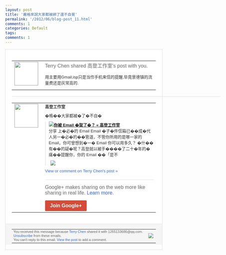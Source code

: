 ```yaml
---
layout: post
title: '嚴格來說大家都被綁了還不自覺'
permalink: '/2012/06/blog-post_11.html'
comments: 1
categories: Default
tags: 
comments: 1
---
```

<div style="border:solid 1px #dfdfdf;color:#686868;font:13px Arial"><div style="background-color:#fff;padding:20px;"><table cellpadding="0" cellspacing="0"><tr><td style="padding-right:15px;vertical-align:top"><a href="https://plus.google.com/_/notifications/ngemlink?&amp;emid=CIj55-bzxbACFQjY3AodvRYAAA&amp;path=%2F108643996575278738906&amp;dt=1339408047017"><img height="75" src="https://lh3.googleusercontent.com/-KKRGTyJ5Bl0/AAAAAAAAAAI/AAAAAAAAEEY/jllxqER5dCk/s75-c-k-a/photo.jpg" style="border:solid 1px #cccccc;" width="75"/></a></td><td style="width:578px;color:#333;font:13px Arial;vertical-align:top;"><div style="color:#686868;font:16px Arial;;padding-bottom:15px">Terry Chen shared 高登工作室's post with you.</div><div style="padding-bottom:10px">用主要用Gmail,isp只是当作手机来<wbr/>信的提醒,毕竟景德镇的流量费还是灰常高的<wbr/>.</div></td></tr></table><div style="margin:20px 0;border-bottom:solid 1px #dfdfdf;width:670px;"></div><table cellpadding="0" cellspacing="0"><tr><td style="padding-right:15px;vertical-align:top"><a href="https://plus.google.com/_/notifications/ngemlink?&amp;emid=CIj55-bzxbACFQjY3AodvRYAAA&amp;path=%2F101446121620644767495&amp;dt=1339408047017"><img height="75" src="https://lh5.googleusercontent.com/--hHIIogrh6c/AAAAAAAAAAI/AAAAAAAAADw/aEq4vDXM7Ks/s75-c-k-a/photo.jpg" style="border:solid 1px #cccccc;" width="75"/></a></td><td style="width:578px;color:#333;font:13px Arial;vertical-align:top;"><div style="font-weight:bold;padding-bottom:10px">高登工作室</div><div style="padding-bottom:10px">�格��大家都被�了�不自�</div><div style="margin-bottom:10px;padding-left:10px; border-left:2px solid #EAEAEA"><span style="margin-right:5px"><a href="http://gordon168.tw/?p=526" style="zSoyz"><img border="0" src="https://images1-focus-opensocial.googleusercontent.com/gadgets/proxy?url=https://s2.googleusercontent.com/s2/favicons?domain%3Dgordon168.tw&amp;container=focus&amp;gadget=a&amp;rewriteMime=image/*&amp;refresh=31536000&amp;resize_h=16"/><span style="font-weight:bold">你被 Email �架了�？ « 高登工作室</span></a><div style="padding-bottom:10px">分享 上�必�的 Email Email �子�件信箱已��成�代人另一�必�的�<wbr/>�管道，不管你所用的是哪一家的 Email，你可曾想到�一� Email 你可以用多久？ �什��有��的疑�呢？高登就以被手��<wbr/>��了二十�年的�痛��提醒你，你的 Email ��「是不</div></span><span style="margin-right:5px"><a href="https://plus.google.com/_/notifications/ngemlink?&amp;emid=CIj55-bzxbACFQjY3AodvRYAAA&amp;path=%2F108643996575278738906%2Fposts%2FMFepbpsu439%3Fgpinv%3DAMIXal9eEwUn2N8vP98dO4LJKfDGBnQcls85Zs-FINLqh96ZXymmM08mSXNnkelcUE3vE-nqZg6No0qtGJYQ2Yg6xZH9VfYPEzI4_MjV0bXkXaVehdUqsGY&amp;dt=1339408047017" style="zSoyz;"><img border="0" src="https://images2-focus-opensocial.googleusercontent.com/gadgets/proxy?url=http://image.gordon168.tw/net/email/email-1.png&amp;container=focus&amp;gadget=a&amp;rewriteMime=image/*&amp;refresh=31536000&amp;resize_h=120" style="max-height:200px;max-width:275px"/></a></span></div><a href="https://plus.google.com/_/notifications/ngemlink?&amp;emid=CIj55-bzxbACFQjY3AodvRYAAA&amp;path=%2F108643996575278738906%2Fposts%2FMFepbpsu439%3Fgpinv%3DAMIXal9eEwUn2N8vP98dO4LJKfDGBnQcls85Zs-FINLqh96ZXymmM08mSXNnkelcUE3vE-nqZg6No0qtGJYQ2Yg6xZH9VfYPEzI4_MjV0bXkXaVehdUqsGY&amp;dt=1339408047017" style="color:#3366CC;text-decoration:none;">View or comment on Terry Chen's post »</a><div style="margin-top:20px;border-top:solid 1px #dfdfdf"><div style="padding:15px 0;color:#686868;font:16px Arial;">Google+ makes sharing on the web more like sharing in real life. <a href="http://www.google.com/+/learnmore/" style="color:#3366CC;text-decoration:none;">Learn more</a>.</div><a href="https://plus.google.com/_/notifications/ngemlink?&amp;emid=CIj55-bzxbACFQjY3AodvRYAAA&amp;path=%2F%3Fgpinv%3DAMIXal9eEwUn2N8vP98dO4LJKfDGBnQcls85Zs-FINLqh96ZXymmM08mSXNnkelcUE3vE-nqZg6No0qtGJYQ2Yg6xZH9VfYPEzI4_MjV0bXkXaVehdUqsGY&amp;dt=1339408047017" style="display:inline-block;padding:7px 15px;background-color:#d44b38; color:#fff;font-size:16px; font-weight:bold;border-radius:2px;border:solid 1px #c43b28; white-space:nowrap;text-decoration:none">Join Google+</a></div></td></tr></table></div><div style="border-top:solid 1px #dfdfdf;padding:0 20px; background-color:#f5f5f5"><table cellpadding="0" cellspacing="0" style="height:50px"><tbody><tr><td style="vertical-align:middle;width:100%; color:#636363;font:11px Arial; line-height:120%">You received this message because <a href="https://plus.google.com/_/notifications/ngemlink?&amp;emid=CIj55-bzxbACFQjY3AodvRYAAA&amp;path=%2F108643996575278738906%3Fgpinv%3DAMIXal9eEwUn2N8vP98dO4LJKfDGBnQcls85Zs-FINLqh96ZXymmM08mSXNnkelcUE3vE-nqZg6No0qtGJYQ2Yg6xZH9VfYPEzI4_MjV0bXkXaVehdUqsGY&amp;dt=1339408047017" style="color:#3366CC;text-decoration:none;">Terry Chen</a> shared it with 1265133686@qq.com. <a href="https://plus.google.com/_/notifications/ngemlink?&amp;emid=CIj55-bzxbACFQjY3AodvRYAAA&amp;path=%2F_%2Fnonplus%2Femailsettings%3Fgpinv%3DAMIXal9eEwUn2N8vP98dO4LJKfDGBnQcls85Zs-FINLqh96ZXymmM08mSXNnkelcUE3vE-nqZg6No0qtGJYQ2Yg6xZH9VfYPEzI4_MjV0bXkXaVehdUqsGY%26est%3DADH5u8W529DPzKicYslyup0-CzPwNlsBkjz3VKrmZ49ctfDkoEjmU4sgwPeFuGVh6r42yX3euu57c36UbEbzQdFBSihLNbug5uXenWm5rIWEmD5TGSiopY6it40PWQ3ZjaMipSYwal-O&amp;dt=1339408047017" style="color:#3366CC;text-decoration:none;">Unsubscribe</a> from these emails.<br/>You can't reply to this email. <a href="https://plus.google.com/_/notifications/ngemlink?&amp;emid=CIj55-bzxbACFQjY3AodvRYAAA&amp;path=%2F108643996575278738906%2Fposts%2FMFepbpsu439%3Fgpinv%3DAMIXal9eEwUn2N8vP98dO4LJKfDGBnQcls85Zs-FINLqh96ZXymmM08mSXNnkelcUE3vE-nqZg6No0qtGJYQ2Yg6xZH9VfYPEzI4_MjV0bXkXaVehdUqsGY&amp;dt=1339408047017" style="color:#3366CC;text-decoration:none;">View the post</a> to add a comment.<br/></td><td><img src="https://ssl.gstatic.com/s2/oz/images/notifications/logo/google-plus-6617a72bb36cc548861652780c9e6ff1.png"/></td></tr></tbody></table></div></div>